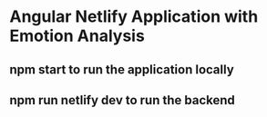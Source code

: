# Angular Netlify Application with Emotion Analysis

## npm start to run the application locally

## npm run netlify dev to run the backend
